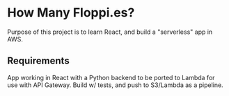 # How Many Floppi.es?

Purpose of this project is to learn React, and build a "serverless" app in AWS. 

## Requirements
App working in React with a Python backend to be ported to Lambda for use with API Gateway. 
Build w/ tests, and push to S3/Lambda as a pipeline.
